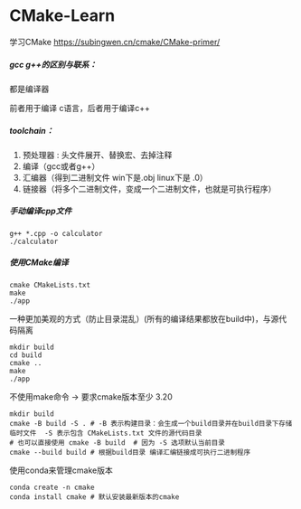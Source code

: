 # CMake-Learn
学习CMake
https://subingwen.cn/cmake/CMake-primer/

##### gcc g++的区别与联系：

都是编译器

前者用于编译 c语言，后者用于编译c++



##### toolchain：
1. 预处理器 : 头文件展开、替换宏、去掉注释
2. 编译（gcc或者g++）
3. 汇编器（得到二进制文件 win下是.obj  linux下是 .0）
4. 链接器（将多个二进制文件，变成一个二进制文件，也就是可执行程序）



##### 手动编译cpp文件

```shell
g++ *.cpp -o calculator
./calculator
```

##### 使用CMake编译
```shell
cmake CMakeLists.txt
make
./app
```
一种更加美观的方式（防止目录混乱）(所有的编译结果都放在build中)，与源代码隔离
```shell
mkdir build
cd build
cmake ..
make
./app
```
不使用make命令 -> 要求cmake版本至少 3.20
```shell
mkdir build
cmake -B build -S . # -B 表示构建目录：会生成一个build目录并在build目录下存储临时文件  -S 表示包含 CMakeLists.txt 文件的源代码目录
# 也可以直接使用 cmake -B build  # 因为 -S 选项默认当前目录
cmake --build build # 根据build目录 编译汇编链接成可执行二进制程序
```
使用conda来管理cmake版本
```shell
conda create -n cmake
conda install cmake # 默认安装最新版本的cmake
```